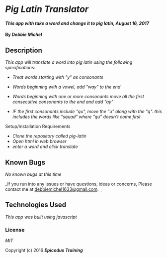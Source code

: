 # _Pig Latin Translator_

#### _This app with take a word and change it to pig latin, August 16, 2017_

#### By _Debbie Michel_

## Description

_This app will translate a word into pig latin using the following specifications:_

* _Treat words starting with "y" as consonants_

* _Words beginning with a vowel, add "way" to the end_

* _Words beginning with one or more consonants move all the first consecutive consonants to the end and add "ay"_

* _IF the first consonants include "qu", move the "u" along with the "q". this includes the words like "squad" where "qu" doesn't come first_

Setup/Installation Requirements

* _Clone the repository called pig-latin_
* _Open html in web browser_
* _enter a word and click translate_


## Known Bugs

_No known bugs at this time_


_If you run into any issues or have questions, ideas or concerns, Please contact me at debbiemichel1633@gmail.com.  _

## Technologies Used

_This app was built using javascript_

### License

*MIT*

Copyright (c) 2016 **_Epicodus Training_**
